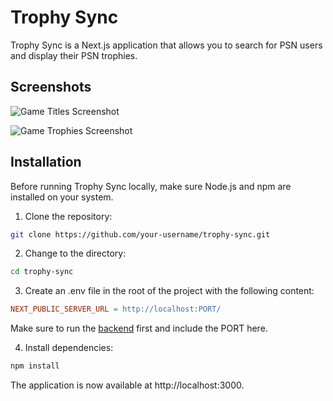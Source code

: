 # Trophy Sync

Trophy Sync is a Next.js application that allows you to search for PSN users and display their PSN trophies.

## Screenshots

![Game Titles Screenshot](screenshots/trophy_screen1.png)

![Game Trophies Screenshot](screenshots/trophy_screen2.png)

## Installation

Before running Trophy Sync locally, make sure Node.js and npm are installed on your system.

1. Clone the repository:

```bash
git clone https://github.com/your-username/trophy-sync.git
```

2. Change to the directory:

```bash
cd trophy-sync
```

3. Create an .env file in the root of the project with the following content:

```makefile
NEXT_PUBLIC_SERVER_URL = http://localhost:PORT/
```

Make sure to run the [backend](https://github.com/pascalgrim/trophy-sync-backend) first and include the PORT here.

4. Install dependencies:

```bash
npm install
```

The application is now available at http://localhost:3000.

